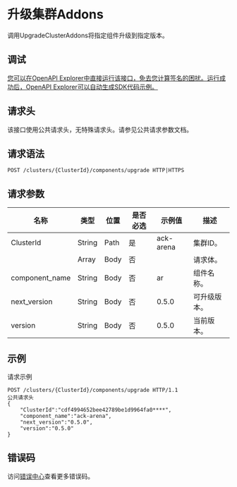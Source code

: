 # 升级集群Addons

调用UpgradeClusterAddons将指定组件升级到指定版本。

## 调试

[您可以在OpenAPI Explorer中直接运行该接口，免去您计算签名的困扰。运行成功后，OpenAPI Explorer可以自动生成SDK代码示例。](https://api.aliyun.com/#product=CS&api=UpgradeClusterAddons&type=ROA&version=2015-12-15)

## 请求头

该接口使用公共请求头，无特殊请求头。请参见公共请求参数文档。

## 请求语法

```
POST /clusters/{ClusterId}/components/upgrade HTTP|HTTPS
```

## 请求参数

|名称|类型|位置|是否必选|示例值|描述|
|--|--|--|----|---|--|
|ClusterId|String|Path|是|ack-arena|集群ID。 |
| |Array|Body|否| |请求体。 |
|component\_name|String|Body|否|ar|组件名称。 |
|next\_version|String|Body|否|0.5.0|可升级版本。 |
|version|String|Body|否|0.5.0|当前版本。 |

## 示例

请求示例

```
POST /clusters/{ClusterId}/components/upgrade HTTP/1.1
公共请求头
{
    "ClusterId":"cdf4994652bee42789be1d9964fa0****",
    "component_name":"ack-arena",
    "next_version":"0.5.0",
    "version":"0.5.0"
}
```

## 错误码

访问[错误中心](https://error-center.aliyun.com/status/product/CS)查看更多错误码。

